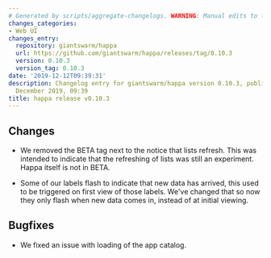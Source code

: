 ```yaml
---
# Generated by scripts/aggregate-changelogs. WARNING: Manual edits to this files will be overwritten.
changes_categories:
- Web UI
changes_entry:
  repository: giantswarm/happa
  url: https://github.com/giantswarm/happa/releases/tag/0.10.3
  version: 0.10.3
  version_tag: 0.10.3
date: '2019-12-12T09:39:31'
description: Changelog entry for giantswarm/happa version 0.10.3, published on 12
  December 2019, 09:39
title: happa release v0.10.3
---
```


## Changes
- We removed the BETA tag next to the notice that lists refresh. This was
intended to indicate that the refreshing of lists was still an experiment.
Happa itself is not in BETA.

- Some of our labels flash to indicate that new data has arrived, this used
to be triggered on first view of those labels. We've changed that so now they
only flash when new data comes in, instead of at initial viewing.

## Bugfixes
- We fixed an issue with loading of the app catalog. 

